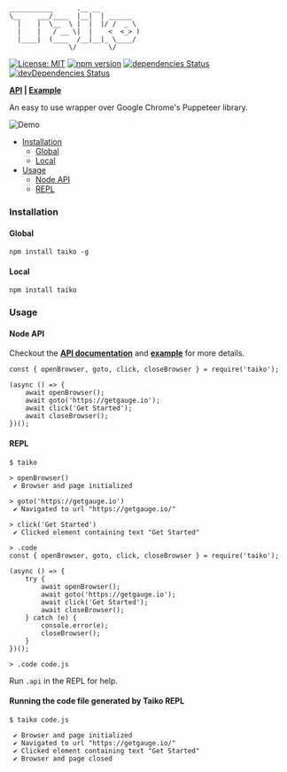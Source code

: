 ```
___________      .__ __
\__    ___/____  |__|  | ______
  |    |  \__  \ |  |  |/ /  _ \
  |    |   / __ \|  |    <  <_> )
  |____|  (____  /__|__|_ \____/
               \/        \/
```
[![License: MIT](https://img.shields.io/badge/License-MIT-blue.svg)](https://opensource.org/licenses/MIT) [![npm version](https://badge.fury.io/js/taiko.svg)](https://badge.fury.io/js/taiko) [![dependencies Status](https://david-dm.org/getgauge/taiko/status.svg)](https://david-dm.org/getgauge/taiko) [![devDependencies Status](https://david-dm.org/getgauge/taiko/dev-status.svg)](https://david-dm.org/getgauge/taiko?type=dev)

**[API](https://getgauge.github.io/Taiko/) | [Example](https://github.com/getgauge-examples/js_puppeteer)**

An easy to use wrapper over Google Chrome's Puppeteer library.

![Demo](https://user-images.githubusercontent.com/5915802/32775920-e4778394-c956-11e7-9afc-63580f987cf4.gif)

* [Installation](#installation)
  * [Global](#global)
  * [Local](#local)
* [Usage](#usage)
  * [Node API](#node-api)
  * [REPL](#repl)

### Installation

#### Global
```
npm install taiko -g
```

#### Local
```
npm install taiko
```

### Usage

#### Node API

Checkout the **[API documentation](https://getgauge.github.io/Taiko/)** and **[example](https://github.com/getgauge-examples/js_puppeteer)** for more details.

```
const { openBrowser, goto, click, closeBrowser } = require('taiko');

(async () => {
    await openBrowser();
    await goto('https://getgauge.io');
    await click('Get Started');
    await closeBrowser();
})();
```

#### REPL

```
$ taiko
```
```
> openBrowser()
 ✔ Browser and page initialized

> goto('https://getgauge.io')
 ✔ Navigated to url "https://getgauge.io/"

> click('Get Started')
 ✔ Clicked element containing text "Get Started"

> .code
const { openBrowser, goto, click, closeBrowser } = require('taiko');

(async () => {
    try {
        await openBrowser();
        await goto('https://getgauge.io');
        await click('Get Started');
        await closeBrowser();
    } catch (e) {
        console.error(e);
        closeBrowser();
    }
})();

> .code code.js
```

Run `.api` in the REPL for help.

#### Running the code file generated by Taiko REPL

```
$ taiko code.js
```
```
 ✔ Browser and page initialized
 ✔ Navigated to url "https://getgauge.io/"
 ✔ Clicked element containing text "Get Started"
 ✔ Browser and page closed
```